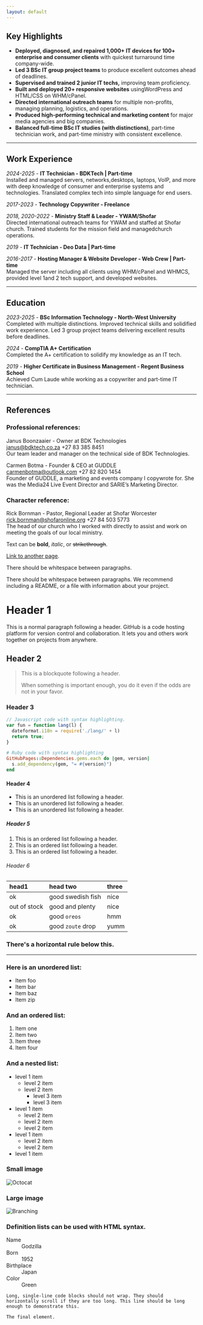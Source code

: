 ```yaml
---
layout: default
---
```


## Key Highlights

* **Deployed, diagnosed, and repaired 1,000+ IT devices for 100+ enterprise and consumer clients** with quickest turnaround time company-wide.
* **Led 3 BSc IT group project teams** to produce excellent outcomes ahead of deadlines.
* **Supervised and trained 2 junior IT techs,** improving team proficiency.
* **Built and deployed 20+ responsive websites** usingWordPress and HTML/CSS on WHM/cPanel.
* **Directed international outreach teams** for multiple non-profits, managing planning, logistics, and operations.
* **Produced high-performing technical and marketing content** for major media agencies and big companies.
* **Balanced full-time BSc IT studies (with distinctions)**, part-time technician work, and part-time ministry with consistent excellence.

* * *

## Work Experience

_2024-2025_ - **IT Technician - BDKTech | Part-time**  
Installed and managed servers, networks,desktops, laptops, VoIP, and more with deep knowledge of consumer and enterprise systems and technologies. Translated complex tech into simple language for end users.

_2017-2023_ - **Technology Copywriter - Freelance**  

_2018, 2020-2022_ - **Ministry Staff & Leader - YWAM/Shofar**  
Directed international outreach teams for YWAM and staffed at Shofar church. Trained students for the mission field and managedchurch operations.

_2019_ - **IT Technician - Deo Data | Part-time**  

_2016-2017_ - **Hosting Manager & Website Developer - Web Crew | Part-time**  
Managed the server including all clients using WHM/cPanel and WHMCS, provided level 1and 2 tech support, and developed websites.

* * *

## Education

_2023-2025_ - **BSc Information Technology - North-West University**  
Completed with multiple distinctions. Improved technical skills and solidified work experience. Led 3 group project teams delivering excellent results before deadlines.

_2024_ - **CompTIA A+ Certification**  
Completed the A+ certification to solidify my knowledge as an IT tech.

_2019_ - **Higher Certificate in Business Management - Regent Business School**  
Achieved Cum Laude while working as a copywriter and part-time IT technician.

* * *

## References

### Professional references:
Janus Boonzaaier - Owner at BDK Technologies  
janus@bdktech.co.za +27 83 385 8451  
Our team leader and manager on the technical side of BDK Technologies.

Carmen Botma - Founder & CEO at GUDDLE  
carmenbotma@outlook.com +27 82 820 1454  
Founder of GUDDLE, a marketing and events company I copywrote for. She was the Media24 Live Event Director and SARIE’s Marketing Director.

### Character reference:
Rick Bornman - Pastor, Regional Leader at Shofar Worcester  
rick.bornman@shofaronline.org +27 84 503 5773  
The head of our church who I worked with directly to assist and work on meeting the goals of our local ministry.

Text can be **bold**, _italic_, or ~~strikethrough~~.

[Link to another page](./another-page.html).

There should be whitespace between paragraphs.

There should be whitespace between paragraphs. We recommend including a README, or a file with information about your project.

# Header 1

This is a normal paragraph following a header. GitHub is a code hosting platform for version control and collaboration. It lets you and others work together on projects from anywhere.

## Header 2

> This is a blockquote following a header.
>
> When something is important enough, you do it even if the odds are not in your favor.

### Header 3

```js
// Javascript code with syntax highlighting.
var fun = function lang(l) {
  dateformat.i18n = require('./lang/' + l)
  return true;
}
```

```ruby
# Ruby code with syntax highlighting
GitHubPages::Dependencies.gems.each do |gem, version|
  s.add_dependency(gem, "= #{version}")
end
```

#### Header 4

*   This is an unordered list following a header.
*   This is an unordered list following a header.
*   This is an unordered list following a header.

##### Header 5

1.  This is an ordered list following a header.
2.  This is an ordered list following a header.
3.  This is an ordered list following a header.

###### Header 6

| head1        | head two          | three |
|:-------------|:------------------|:------|
| ok           | good swedish fish | nice  |
| out of stock | good and plenty   | nice  |
| ok           | good `oreos`      | hmm   |
| ok           | good `zoute` drop | yumm  |

### There's a horizontal rule below this.

* * *

### Here is an unordered list:

*   Item foo
*   Item bar
*   Item baz
*   Item zip

### And an ordered list:

1.  Item one
1.  Item two
1.  Item three
1.  Item four

### And a nested list:

- level 1 item
  - level 2 item
  - level 2 item
    - level 3 item
    - level 3 item
- level 1 item
  - level 2 item
  - level 2 item
  - level 2 item
- level 1 item
  - level 2 item
  - level 2 item
- level 1 item

### Small image

![Octocat](https://github.githubassets.com/images/icons/emoji/octocat.png)

### Large image

![Branching](https://guides.github.com/activities/hello-world/branching.png)


### Definition lists can be used with HTML syntax.

<dl>
<dt>Name</dt>
<dd>Godzilla</dd>
<dt>Born</dt>
<dd>1952</dd>
<dt>Birthplace</dt>
<dd>Japan</dd>
<dt>Color</dt>
<dd>Green</dd>
</dl>

```
Long, single-line code blocks should not wrap. They should horizontally scroll if they are too long. This line should be long enough to demonstrate this.
```

```
The final element.
```
